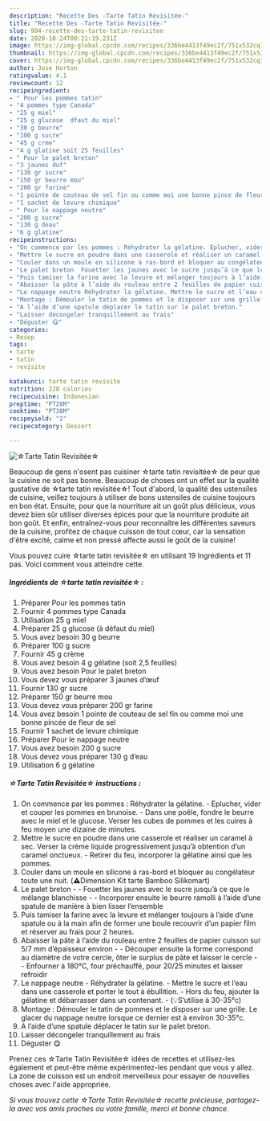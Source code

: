 ```yaml
---
description: "Recette Des ☆Tarte Tatin Revisitée☆"
title: "Recette Des ☆Tarte Tatin Revisitée☆"
slug: 994-recette-des-tarte-tatin-revisitee
date: 2020-10-24T00:21:19.231Z
image: https://img-global.cpcdn.com/recipes/336be4413f49ec2f/751x532cq70/☆tarte-tatin-revisitee☆-photo-principale-de-la-recette.jpg
thumbnail: https://img-global.cpcdn.com/recipes/336be4413f49ec2f/751x532cq70/☆tarte-tatin-revisitee☆-photo-principale-de-la-recette.jpg
cover: https://img-global.cpcdn.com/recipes/336be4413f49ec2f/751x532cq70/☆tarte-tatin-revisitee☆-photo-principale-de-la-recette.jpg
author: Jose Horton
ratingvalue: 4.1
reviewcount: 12
recipeingredient:
- " Pour les pommes tatin"
- "4 pommes type Canada"
- "25 g miel"
- "25 g glucose  dfaut du miel"
- "30 g beurre"
- "100 g sucre"
- "45 g crme"
- "4 g glatine soit 25 feuilles"
- " Pour le palet breton"
- "3 jaunes duf"
- "130 gr sucre"
- "150 gr beurre mou"
- "200 gr farine"
- "1 pointe de couteau de sel fin ou comme moi une bonne pince de fleur de sel"
- "1 sachet de levure chimique"
- " Pour le nappage neutre"
- "200 g sucre"
- "130 g deau"
- "6 g glatine"
recipeinstructions:
- "On commence par les pommes : Réhydrater la gélatine. Eplucher, vider et couper les pommes en brunoise. Dans une poêle, fondre le beurre avec le miel et le glucose. Verser les cubes de pommes et les cuires à feu moyen une dizaine de minutes."
- "Mettre le sucre en poudre dans une casserole et réaliser un caramel à sec. Verser la crème liquide progressivement jusqu’à obtention d’un caramel onctueux. Retirer du feu, incorporer la gélatine ainsi que les pommes."
- "Couler dans un moule en silicone à ras-bord et bloquer au congélateur toute une nuit. (⚠️Dimension Kit tarte Bamboo Silikomart)"
- "Le palet breton  Fouetter les jaunes avec le sucre jusqu’à ce que le mélange blanchisse  Incorporer ensuite le beurre ramolli à l’aide d’une spatule de manière à bien lisser l’ensemble"
- "Puis tamiser la farine avec la levure et mélanger toujours à l’aide d’une spatule ou à la main afin de former une boule recouvrir d’un papier film et réserver au frais pour 2 heures."
- "Abaisser la pâte à l’aide du rouleau entre 2 feuilles de papier cuisson sur 5/7 mm d’épaisseur environ  Découper ensuite la forme correspond au diamètre de votre cercle, ôter le surplus de pâte et laisser le cercle  Enfourner à 180°C, four préchauffé, pour 20/25 minutes et laisser refroidir"
- "Le nappage neutre Réhydrater la gélatine. Mettre le sucre et l’eau dans une casserole et porter le tout à ébullition. Hors du feu, ajouter la gélatine et débarrasser dans un contenant. (💡S’utilise à 30-35°c)"
- "Montage : Démouler le tatin de pommes et le disposer sur une grille. Le glacer du nappage neutre lorsque ce dernier est à environ 30-35°c."
- "A l’aide d’une spatule déplacer le tatin sur le palet breton."
- "Laisser décongeler tranquillement au frais"
- "Déguster 😋"
categories:
- Resep
tags:
- tarte
- tatin
- revisite

katakunci: tarte tatin revisite 
nutrition: 228 calories
recipecuisine: Indonesian
preptime: "PT28M"
cooktime: "PT38M"
recipeyield: "2"
recipecategory: Dessert

---
```



![☆Tarte Tatin Revisitée☆](https://img-global.cpcdn.com/recipes/336be4413f49ec2f/751x532cq70/☆tarte-tatin-revisitee☆-photo-principale-de-la-recette.jpg)

Beaucoup de gens n'osent pas cuisiner ☆tarte tatin revisitée☆ de peur que la cuisine ne soit pas bonne. Beaucoup de choses ont un effet sur la qualité gustative de ☆tarte tatin revisitée☆! Tout d'abord, la qualité des ustensiles de cuisine, veillez toujours à utiliser de bons ustensiles de cuisine toujours en bon état. Ensuite, pour que la nourriture ait un goût plus délicieux, vous devez bien sûr utiliser diverses épices pour que la nourriture produite ait bon goût. Et enfin, entraînez-vous pour reconnaître les différentes saveurs de la cuisine, profitez de chaque cuisson de tout cœur, car la sensation d'être excité, calme et non pressé affecte aussi le goût de la cuisine!

<!--inarticleads1-->

Vous pouvez cuire ☆tarte tatin revisitée☆ en utilisant 19 Ingrédients et 11 pas. Voici comment vous atteindre cette.

##### Ingrédients de ☆tarte tatin revisitée☆ :

1. Préparer  Pour les pommes tatin
1. Fournir 4 pommes type Canada
1. Utilisation 25 g miel
1. Préparer 25 g glucose (à défaut du miel)
1. Vous avez besoin 30 g beurre
1. Préparer 100 g sucre
1. Fournir 45 g crème
1. Vous avez besoin 4 g gélatine (soit 2,5 feuilles)
1. Vous avez besoin  Pour le palet breton
1. Vous devez vous préparer 3 jaunes d’œuf
1. Fournir 130 gr sucre
1. Préparer 150 gr beurre mou
1. Vous devez vous préparer 200 gr farine
1. Vous avez besoin 1 pointe de couteau de sel fin ou comme moi une bonne pincée de fleur de sel
1. Fournir 1 sachet de levure chimique
1. Préparer  Pour le nappage neutre
1. Vous avez besoin 200 g sucre
1. Vous devez vous préparer 130 g d’eau
1. Utilisation 6 g gélatine




<!--inarticleads2-->

##### ☆Tarte Tatin Revisitée☆ instructions :

1. On commence par les pommes : Réhydrater la gélatine. - Eplucher, vider et couper les pommes en brunoise. - Dans une poêle, fondre le beurre avec le miel et le glucose. Verser les cubes de pommes et les cuires à feu moyen une dizaine de minutes.
1. Mettre le sucre en poudre dans une casserole et réaliser un caramel à sec. Verser la crème liquide progressivement jusqu’à obtention d’un caramel onctueux. - Retirer du feu, incorporer la gélatine ainsi que les pommes.
1. Couler dans un moule en silicone à ras-bord et bloquer au congélateur toute une nuit. (⚠️Dimension Kit tarte Bamboo Silikomart)
1. Le palet breton -  - Fouetter les jaunes avec le sucre jusqu’à ce que le mélange blanchisse -  - Incorporer ensuite le beurre ramolli à l’aide d’une spatule de manière à bien lisser l’ensemble
1. Puis tamiser la farine avec la levure et mélanger toujours à l’aide d’une spatule ou à la main afin de former une boule recouvrir d’un papier film et réserver au frais pour 2 heures.
1. Abaisser la pâte à l’aide du rouleau entre 2 feuilles de papier cuisson sur 5/7 mm d’épaisseur environ -  - Découper ensuite la forme correspond au diamètre de votre cercle, ôter le surplus de pâte et laisser le cercle -  - Enfourner à 180°C, four préchauffé, pour 20/25 minutes et laisser refroidir
1. Le nappage neutre - Réhydrater la gélatine. - Mettre le sucre et l’eau dans une casserole et porter le tout à ébullition. - Hors du feu, ajouter la gélatine et débarrasser dans un contenant. - (💡S’utilise à 30-35°c)
1. Montage : Démouler le tatin de pommes et le disposer sur une grille. Le glacer du nappage neutre lorsque ce dernier est à environ 30-35°c.
1. A l’aide d’une spatule déplacer le tatin sur le palet breton.
1. Laisser décongeler tranquillement au frais
1. Déguster 😋




<!--inarticleads1-->

<p>
Prenez ces ☆Tarte Tatin Revisitée☆ idées de recettes et utilisez-les également et peut-être même expérimentez-les pendant que vous y allez. La zone de cuisson est un endroit merveilleux pour essayer de nouvelles choses avec l'aide appropriée.
</p>

<p>
<i>Si vous trouvez cette ☆Tarte Tatin Revisitée☆ recette précieuse, partagez-la avec vos amis proches ou votre famille, merci et bonne chance.</i>
</p>
